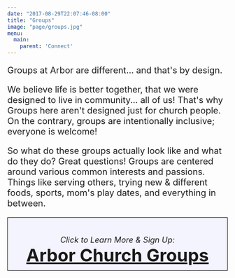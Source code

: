 ```yaml
---
date: "2017-08-29T22:07:46-08:00"
title: "Groups"
image: "page/groups.jpg"
menu:
  main:
    parent: 'Connect'
---
```


<div class="col-md-8 col-md-offset-2">

<div style="font-size: 20px;">

<p>Groups at Arbor are different... and that's by design.</p>
 
<p>We believe life is better together, that we were designed to live in community... all of us! That's why Groups here aren't designed just for church people. On the contrary, groups are intentionally inclusive; everyone is welcome!</p>
 
<p>So what do these groups actually look like and what do they do? Great questions! Groups are centered around various common interests and passions. Things like serving others, trying new & different foods, sports, mom's play dates, and everything in between.</p>

</div>
</div>

<div style="text-align: center; border: 1px solid black; background: #f4f4ff; padding-top: 30px;" class="col-md-4 col-md-offset-4">
<div style="padding: 10px;">
<span style="font-size: large; padding-top: 15px; font-style: italic;">Click to Learn More & Sign Up:</span><br />
<a href="https://arborchurch.churchcenteronline.com/groups/groups" style="font-size: 30pt; font-weight: bold;">Arbor Church Groups</a>
</div>
</div>

